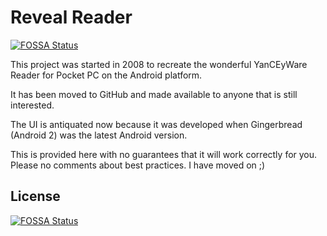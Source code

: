 # Reveal Reader
[![FOSSA Status](https://app.fossa.io/api/projects/git%2Bgithub.com%2Fjackcholt%2Freveal-reader.svg?type=shield)](https://app.fossa.io/projects/git%2Bgithub.com%2Fjackcholt%2Freveal-reader?ref=badge_shield)

This project was started in 2008 to recreate the wonderful YanCEyWare Reader for Pocket PC on the Android platform.  

It has been moved to GitHub and made available to anyone that is still interested.

The UI is antiquated now because it was developed when Gingerbread (Android 2) was the latest Android version.  

This is provided here with no guarantees that it will work correctly for you.  Please no comments about best practices.  I have moved on ;)


## License
[![FOSSA Status](https://app.fossa.io/api/projects/git%2Bgithub.com%2Fjackcholt%2Freveal-reader.svg?type=large)](https://app.fossa.io/projects/git%2Bgithub.com%2Fjackcholt%2Freveal-reader?ref=badge_large)